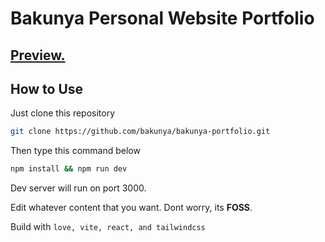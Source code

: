 # Bakunya Personal Website Portfolio

## [Preview.](https://bakunya.pages.dev/)

## How to Use

Just clone this repository 
````bash 
git clone https://github.com/bakunya/bakunya-portfolio.git
````
Then type this command below
```bash 
npm install && npm run dev
```

Dev server will run on port 3000.

Edit whatever content that you want. Dont worry, its **FOSS**.

Build with ```love, vite, react, and tailwindcss```